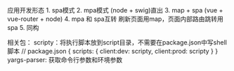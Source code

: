 应用开发形态
    1. spa模式
    2. mpa模式 (node + swig)直出
    3. map + spa  (vue + vue-router + node)
    4. mpa 和 spa互转   刷新页面用map，页面内部路由跳转用spa
    5. 同构
    




相关包：
    scripty：将执行脚本放到script目录，不需要在package.json中写shell脚本
        // package.json 
        {
            scripts: {
                client:dev: scripty,
                client:prod: scripty
            }
        } 
    yargs-parser: 获取命令行参数和环境参数
